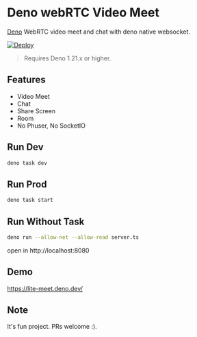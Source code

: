# Deno webRTC Video Meet

[Deno](https://deno.land/) WebRTC video meet and chat with deno native
websocket.

[![Deploy](https://deno.com/deno-deploy-button.svg)](https://dash.deno.com/new?url=https://raw.githubusercontent.com/herudi/deno-webrtc-video-meet/master/server.ts)

> Requires Deno 1.21.x or higher.

## Features

- Video Meet
- Chat
- Share Screen
- Room
- No Phuser, No SocketIO

## Run Dev

```bash
deno task dev
```

## Run Prod

```bash
deno task start
```

## Run Without Task

```bash
deno run --allow-net --allow-read server.ts
```

open in http://localhost:8080

## Demo

https://lite-meet.deno.dev/

## Note

It's fun project. PRs welcome :).
